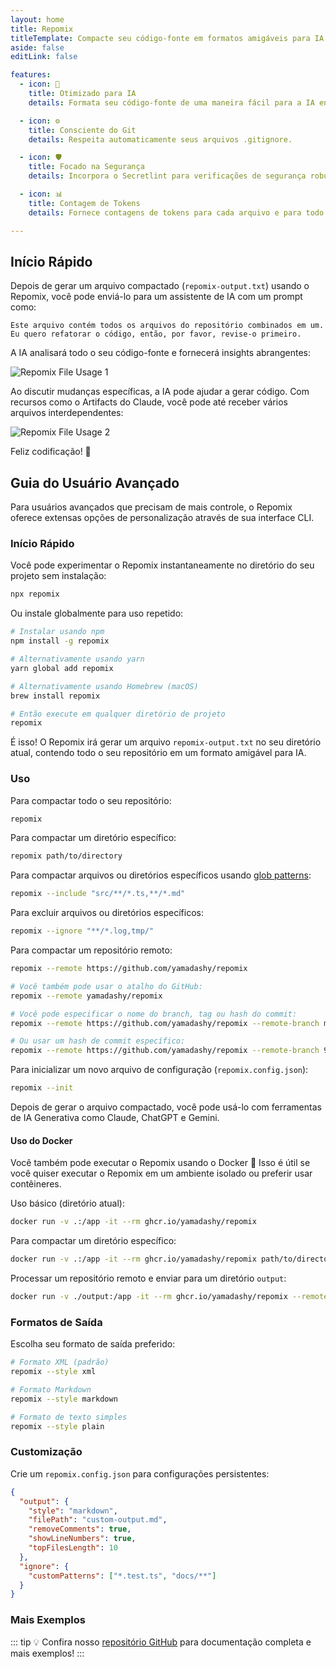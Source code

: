 ```yaml
---
layout: home
title: Repomix
titleTemplate: Compacte seu código-fonte em formatos amigáveis para IA
aside: false
editLink: false

features:
  - icon: 🤖
    title: Otimizado para IA
    details: Formata seu código-fonte de uma maneira fácil para a IA entender e processar.

  - icon: ⚙️
    title: Consciente do Git
    details: Respeita automaticamente seus arquivos .gitignore.

  - icon: 🛡️
    title: Focado na Segurança
    details: Incorpora o Secretlint para verificações de segurança robustas para detectar e prevenir a inclusão de informações confidenciais.

  - icon: 📊
    title: Contagem de Tokens
    details: Fornece contagens de tokens para cada arquivo e para todo o repositório, útil para limites de contexto de LLM.

---
```


<div class="cli-section">

## Início Rápido

Depois de gerar um arquivo compactado (`repomix-output.txt`) usando o Repomix, você pode enviá-lo para um assistente de IA com um prompt como:

```
Este arquivo contém todos os arquivos do repositório combinados em um.
Eu quero refatorar o código, então, por favor, revise-o primeiro.
```

A IA analisará todo o seu código-fonte e fornecerá insights abrangentes:

![Repomix File Usage 1](/images/docs/repomix-file-usage-1.png)

Ao discutir mudanças específicas, a IA pode ajudar a gerar código. Com recursos como o Artifacts do Claude, você pode até receber vários arquivos interdependentes:

![Repomix File Usage 2](/images/docs/repomix-file-usage-2.png)

Feliz codificação! 🚀

## Guia do Usuário Avançado

Para usuários avançados que precisam de mais controle, o Repomix oferece extensas opções de personalização através de sua interface CLI.

### Início Rápido

Você pode experimentar o Repomix instantaneamente no diretório do seu projeto sem instalação:

```bash
npx repomix
```

Ou instale globalmente para uso repetido:

```bash
# Instalar usando npm
npm install -g repomix

# Alternativamente usando yarn
yarn global add repomix

# Alternativamente usando Homebrew (macOS)
brew install repomix

# Então execute em qualquer diretório de projeto
repomix
```

É isso! O Repomix irá gerar um arquivo `repomix-output.txt` no seu diretório atual, contendo todo o seu repositório em um formato amigável para IA.

### Uso

Para compactar todo o seu repositório:

```bash
repomix
```

Para compactar um diretório específico:

```bash
repomix path/to/directory
```

Para compactar arquivos ou diretórios específicos usando [glob patterns](https://github.com/mrmlnc/fast-glob?tab=readme-ov-file#pattern-syntax):

```bash
repomix --include "src/**/*.ts,**/*.md"
```

Para excluir arquivos ou diretórios específicos:

```bash
repomix --ignore "**/*.log,tmp/"
```

Para compactar um repositório remoto:
```bash
repomix --remote https://github.com/yamadashy/repomix

# Você também pode usar o atalho do GitHub:
repomix --remote yamadashy/repomix

# Você pode especificar o nome do branch, tag ou hash do commit:
repomix --remote https://github.com/yamadashy/repomix --remote-branch main

# Ou usar um hash de commit específico:
repomix --remote https://github.com/yamadashy/repomix --remote-branch 935b695
```

Para inicializar um novo arquivo de configuração (`repomix.config.json`):

```bash
repomix --init
```

Depois de gerar o arquivo compactado, você pode usá-lo com ferramentas de IA Generativa como Claude, ChatGPT e Gemini.

#### Uso do Docker

Você também pode executar o Repomix usando o Docker 🐳
Isso é útil se você quiser executar o Repomix em um ambiente isolado ou preferir usar contêineres.

Uso básico (diretório atual):

```bash
docker run -v .:/app -it --rm ghcr.io/yamadashy/repomix
```

Para compactar um diretório específico:
```bash
docker run -v .:/app -it --rm ghcr.io/yamadashy/repomix path/to/directory
```

Processar um repositório remoto e enviar para um diretório `output`:

```bash
docker run -v ./output:/app -it --rm ghcr.io/yamadashy/repomix --remote https://github.com/yamadashy/repomix
```

### Formatos de Saída

Escolha seu formato de saída preferido:

```bash
# Formato XML (padrão)
repomix --style xml

# Formato Markdown
repomix --style markdown

# Formato de texto simples
repomix --style plain
```

### Customização

Crie um `repomix.config.json` para configurações persistentes:

```json
{
  "output": {
    "style": "markdown",
    "filePath": "custom-output.md",
    "removeComments": true,
    "showLineNumbers": true,
    "topFilesLength": 10
  },
  "ignore": {
    "customPatterns": ["*.test.ts", "docs/**"]
  }
}
```

### Mais Exemplos
::: tip
💡 Confira nosso [repositório GitHub](https://github.com/yamadashy/repomix) para documentação completa e mais exemplos!
:::

</div>

